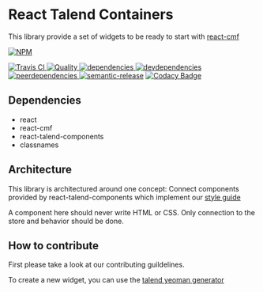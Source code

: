 # React Talend Containers

This library provide a set of widgets to be ready to start with [react-cmf](https://github.com/Talend/react-cmf)


[![NPM][npm-icon] ][npm-url]

[![Travis CI][travis-ci-image] ][travis-ci-url]
[![Quality][quality-badge] ][quality-url]
[![dependencies][dependencies-image] ][dependencies-url]
[![devdependencies][devdependencies-image] ][devdependencies-url]
[![peerdependencies][peerdependencies-image] ][peerdependencies-url]
[![semantic-release](https://img.shields.io/badge/%20%20%F0%9F%93%A6%F0%9F%9A%80-semantic--release-e10079.svg)](https://github.com/semantic-release/semantic-release)
[![Codacy Badge](https://api.codacy.com/project/badge/Grade/c7b3baa7ac56473aa18a34d585a3c861)](https://www.codacy.com/app/Talend/react-cmf-bootstrap)

[npm-icon]: https://nodei.co/npm/react-talend-containers.png?downloads=true
[npm-url]: https://npmjs.org/package/react-talend-containers
[travis-ci-image]: https://travis-ci.org/Talend/react-talend-containers.svg?branch=master
[travis-ci-url]: https://travis-ci.org/Talend/react-talend-containers

[dependencies-image]: https://david-dm.org/Talend/react-talend-containers.png
[dependencies-url]: https://david-dm.org/Talend/react-talend-containers
[devdependencies-image]: https://david-dm.org/Talend/react-talend-containers/dev-status.png
[devdependencies-url]: https://david-dm.org/Talend/react-talend-containers#info=devDependencies
[peerdependencies-image]: https://david-dm.org/Talend/react-talend-containers/peer-status.svg
[peerdependencies-url]: https://david-dm.org/Talend/react-talend-containers?type=peer

[quality-badge]: http://npm.packagequality.com/shield/react-talend-containers.svg
[quality-url]: http://packagequality.com/#?package=react-talend-containers

## Dependencies

* react
* react-cmf
* react-talend-components
* classnames

## Architecture

This library is architectured around one concept:
Connect components provided by react-talend-components which implement our [style guide](http://guidelines.talend.com)

A component here should never write HTML or CSS.
Only connection to the store and behavior should be done.

## How to contribute

First please take a look at our contributing guildelines.

To create a new widget, you can use the [talend yeoman generator](https://github.com/Talend/generator-talend)

